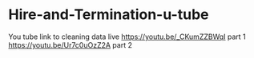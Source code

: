 # Hire-and-Termination-u-tube
You tube link to cleaning data live 
https://youtu.be/_CKumZZBWqI       part 1 
https://youtu.be/Ur7c0uOzZ2A           part 2
